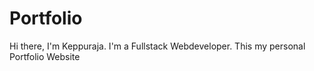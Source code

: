 # Portfolio
Hi there, 
I'm Keppuraja. I'm a Fullstack Webdeveloper.
This my personal Portfolio Website
